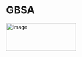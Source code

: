 # GBSA
<img width="192" height="76" alt="image" src="https://github.com/user-attachments/assets/0a984867-7108-4993-a01f-8ecf6ad395f1" />
</p>
